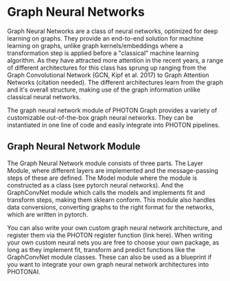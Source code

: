 # Graph Neural Networks

Graph Neural Networks are a class of neural networks, optimized for deep learning on graphs. They provide an end-to-end solution for machine learning on graphs, unlike graph kernels/embeddings where a transformation step is applied before a "classical" machine learning algorithm. As they have attracted more attention in the recent years, a range of different architectures for this class has sprung up ranging from the Graph Convolutional Network (GCN, Kipf et al. 2017) to Graph Attention Networks (citation needed). The different architectures learn from the graph and it's overall structure, making use of the graph information unlike classical neural networks.

The graph neural network module of PHOTON Graph provides a variety of customizable out-of-the-box graph neural networks. They can be instantiated in one line of code and easily integrate into PHOTON pipelines.

## Graph Neural Network Module

The Graph Neural Network module consists of three parts. The Layer Module, where different layers are implemented and the message-passing steps of these are defined. The Model module where the module is constructed as a class (see pytorch neural networks). And the GraphConvNet module which calls the models and implements fit and transform steps, making them sklearn conform. This module also handles data conversions, converting graphs to the right format for the networks, which are written in pytorch.

You can also write your own custom graph neural network architecture, and register them via the PHOTON register function (link here). When writing your own custom neural nets you are free to choose your own package, as long as they implement fit, transform and predict functions like the GraphConvNet module classes. These can also be used as a blueprint if you want to integrate your own graph neural network architectures into PHOTONAI.
